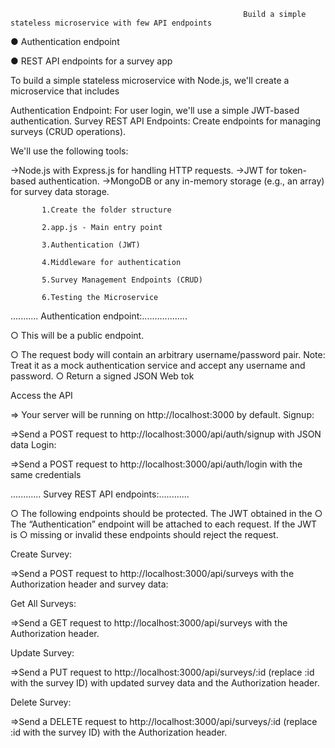                                                         Build a simple stateless microservice with few API endpoints 

 ● Authentication endpoint
 
 ● REST API endpoints for a survey app 


To build a simple stateless microservice with Node.js, we'll create a microservice that includes

Authentication Endpoint: For user login, we'll use a simple JWT-based authentication.
Survey REST API Endpoints: Create endpoints for managing surveys (CRUD operations).

We'll use the following tools:

->Node.js with Express.js for handling HTTP requests.
->JWT for token-based authentication.
->MongoDB or any in-memory storage (e.g., an array) for survey data storage.


           1.Create the folder structure
           
           2.app.js - Main entry point
           
           3.Authentication (JWT)
           
           4.Middleware for authentication
           
           5.Survey Management Endpoints (CRUD)
           
           6.Testing the Microservice

........... Authentication endpoint:..................


○ This will be a public endpoint.

○ The request body will contain an arbitrary username/password pair.
Note:
Treat it as a mock authentication service and accept any username and
password.
○ Return a signed JSON Web tok

Access the API

=> Your server will be running on http://localhost:3000 by default.
Signup:

=>Send a POST request to http://localhost:3000/api/auth/signup with JSON data
Login:

=>Send a POST request to http://localhost:3000/api/auth/login with the same credentials


............ Survey REST API endpoints:............


○ The following endpoints should be protected. The JWT obtained in the
○ The “Authentication” endpoint will be attached to each request. If the JWT is
○ missing or invalid these endpoints should reject the request.


Create Survey:

=>Send a POST request to http://localhost:3000/api/surveys with the Authorization header and survey data:

Get All Surveys: 

=>Send a GET request to http://localhost:3000/api/surveys with the Authorization header.

Update Survey: 

=>Send a PUT request to http://localhost:3000/api/surveys/:id (replace :id with the survey ID) with updated survey data and the Authorization header.

Delete Survey: 

=>Send a DELETE request to http://localhost:3000/api/surveys/:id (replace :id with the survey ID) with the Authorization header.


